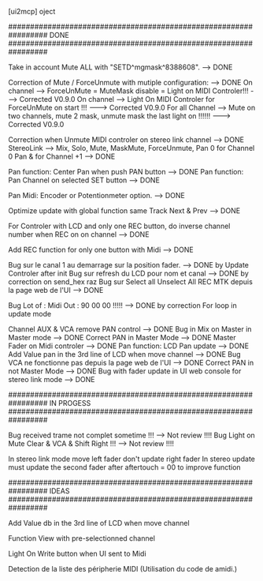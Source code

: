 [ui2mcp] oject

#################################################################
    DONE
#################################################################

Take in account Mute ALL with "SETD^mgmask^8388608".  --> DONE

Correction of Mute / ForceUnmute with mutiple configuration:  --> DONE
    On channel --> ForceUnMute = MuteMask disable = Light on MIDI Controler!!!  ---> Corrected V0.9.0
    On channel --> Light On MIDI Controler for ForceUnMute on start !!!  ---> Corrected V0.9.0
    For all Channel --> Mute on two channels, mute 2 mask, unmute mask the last light on !!!!!!  ---> Corrected V0.9.0

Correction when Unmute MIDI controler on stereo link channel --> DONE
    StereoLink --> Mix, Solo, Mute, MaskMute, ForceUnmute, Pan 0 for Channel 0 Pan & for Channel +1 --> DONE

Pan function: Center Pan when push PAN button  --> DONE
Pan function: Pan Channel on selected SET button  --> DONE

Pan Midi: Encoder or Potentionmeter option.  --> DONE

Optimize update with global function same Track Next & Prev  --> DONE

For Controler with LCD and only one REC button, do inverse channel number when REC on on channel  --> DONE

Add REC function for only one button with Midi  --> DONE

Bug sur le canal 1 au demarrage sur la position fader. --> DONE by Update Controler after init
Bug sur refresh du LCD pour nom et canal --> DONE by correction on send_hex raz
Bug sur Select all Unselect All REC MTK depuis la page web de l'UI --> DONE

Bug Lot of : Midi Out : 90 00 00 !!!!! --> DONE by correction For loop in update mode

Channel AUX & VCA remove PAN control --> DONE
Bug in Mix on Master in Master mode  --> DONE
Correct PAN in Master Mode --> DONE
Master Fader on Midi controler --> DONE
Pan function: LCD Pan update --> DONE
Add Value pan in the 3rd line of LCD when move channel --> DONE
Bug VCA ne fonctionne pas depuis la page web de l'UI --> DONE
Correct PAN in not Master Mode --> DONE
Bug with fader update in UI web console for stereo link mode --> DONE

#################################################################
    IN PROGESS
#################################################################

Bug received trame not complet sometime !!!  --> Not review !!!!
Bug Light on Mute Clear & VCA & Shift Right !!!  --> Not review !!!!

In stereo link mode move left fader don't update right fader
In stereo update must update the second fader after aftertouch = 00 to improve function

#################################################################
    IDEAS
#################################################################

Add Value db in the 3rd line of LCD when move channel

Function View with pre-selectionned channel

Light On Write button when UI sent to Midi

Detection de la liste des péripherie MIDI (Utilisation du code de amidi.)
